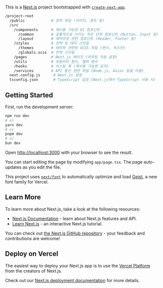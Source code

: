 This is a [Next.js](https://nextjs.org) project bootstrapped with [`create-next-app`](https://nextjs.org/docs/app/api-reference/cli/create-next-app).


```bash
/project-root
  /public            # 정적 파일 (이미지, 폰트 등)
  /src
    /components      # 재사용 가능한 UI 컴포넌트
      /common        # 공통적으로 쓰이는 작은 단위 컴포넌트 (Button, Input 등)
      /layout        # 레이아웃 관련 컴포넌트 (Header, Footer 등)
    /styles          # 전역 및 테마 스타일
      /themes        # 테마와 관련된 SCSS 파일 (변수, 믹스인)
      /globals.scss  # 전역 스타일
    /pages           # Next.js 페이지 (라우팅 자동 설정)
    /utils           # 유틸리티 함수, 헬퍼 함수
    /hooks           # 커스텀 훅 (재사용 가능한 로직)
    /services        # API 통신 관련 파일 (Node.js, Axios 등을 이용)
  next.config.js      # Next.js 설정
  tsconfig.json       # TypeScript 설정 (Next.js에서 TypeScript 사용 시)
```

## Getting Started

First, run the development server:

```bash
npm run dev
# or
yarn dev
# or
pnpm dev
# or
bun dev
```

Open [http://localhost:3000](http://localhost:3000) with your browser to see the result.

You can start editing the page by modifying `app/page.tsx`. The page auto-updates as you edit the file.

This project uses [`next/font`](https://nextjs.org/docs/app/building-your-application/optimizing/fonts) to automatically optimize and load [Geist](https://vercel.com/font), a new font family for Vercel.

## Learn More

To learn more about Next.js, take a look at the following resources:

- [Next.js Documentation](https://nextjs.org/docs) - learn about Next.js features and API.
- [Learn Next.js](https://nextjs.org/learn) - an interactive Next.js tutorial.

You can check out [the Next.js GitHub repository](https://github.com/vercel/next.js) - your feedback and contributions are welcome!

## Deploy on Vercel

The easiest way to deploy your Next.js app is to use the [Vercel Platform](https://vercel.com/new?utm_medium=default-template&filter=next.js&utm_source=create-next-app&utm_campaign=create-next-app-readme) from the creators of Next.js.

Check out our [Next.js deployment documentation](https://nextjs.org/docs/app/building-your-application/deploying) for more details.
